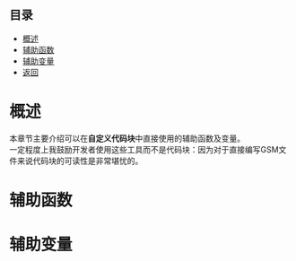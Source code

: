 ## 目录
*  [概述](#概述)  
*  [辅助函数](#辅助函数)
*  [辅助变量](#辅助变量)
*  [返回](./menu.md)

# 概述
本章节主要介绍可以在**自定义代码块**中直接使用的辅助函数及变量。  
一定程度上我鼓励开发者使用这些工具而不是代码块：因为对于直接编写GSM文件来说代码块的可读性是非常堪忧的。

# 辅助函数

# 辅助变量
